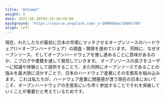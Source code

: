 ```yaml
---
title: 'Attempt'
weight: 4
date: 2021-08-30T09:29:16+10:00
background: 'https://source.unsplash.com/_v-EHHKKW3w/1600x700'
align: left
---
```


現在、わたしたちが最初に日本の市場にマッチさせるオープンソースのハードウェア(（＝オープンハードウェア）の調査・開発を進めています。
同時に、なぜオープンソース、そしてオープンハードウェアを推し進めることに意味があるのか、こブログや書籍を通して発信していきます。
オープンソースの良さをユーザーに知識や体験として提供することで、また同時にオープンソースであることの強みを最大限に活かすことで、日本のハードウェア産業にその生態系を組み込みます。
これは私たちが、ハードウェア産業に閉塞感が漂う現在の日本においてこそ、オープンハードウェアの生態系にいち早く参加することでそれを突破していくことが重要だと考えているためです。